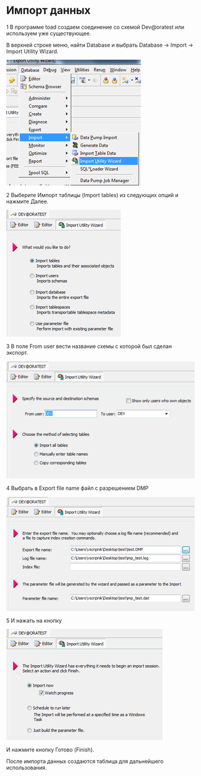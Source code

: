 # Импорт данных

1 В программе toad создаем соединение со схемой Dev@oratest или используем уже существующее. 

В верхней строке меню, найти Database и выбрать Database  -&gt; Import -&gt; Import Utility Wizard.

![](../../.gitbook/assets/i1%20%281%29.png)

 2  Выберите Импорт таблицы \(Import tables\) из следующих опций и нажмите Далее.

![](../../.gitbook/assets/i2.png)

 3 В поле From user вести название схемы с которой был сделан экспорт.

![](../../.gitbook/assets/i3.png)

 4 Выбрать в Export file name  файл с разрешением DMP

![](../../.gitbook/assets/i4.png)

 5 И нажать на кнопку

![](../../.gitbook/assets/i5.png)

И нажмите кнопку Готово  \(Finish\).

После импорта данных создаются  таблица для дальнейшего использования.

